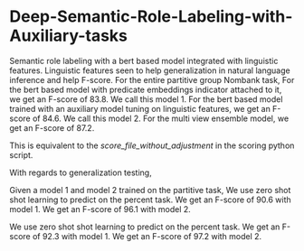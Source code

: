 # Deep-Semantic-Role-Labeling-with-Auxiliary-tasks
Semantic role labeling with a bert based model integrated with linguistic features. Linguistic features seen to help generalization in natural language inference and help F-score.
For the entire partitive group Nombank task,
For the bert based model with predicate embeddings indicator attached to it, we get an F-score of 83.8. We call this model 1.
For the bert based model trained with an auxiliary model tuning on linguistic features, we get an F-score of 84.6. We call this model 2.
For the multi view ensemble model, we get an F-score of 87.2. 

This is equivalent to the _score_file_without_adjustment_ in the scoring python script. 

With regards to generalization testing, 

Given a model 1 and model 2 trained on the partitive task,
We use zero shot shot learning to predict on the percent task. 
We get an F-score of 90.6 with model 1.
We get an F-score of 96.1 with model 2.  


We use zero shot shot learning to predict on the percent task. 
We get an F-score of 92.3 with model 1.
We get an F-score of 97.2 with model 2.
